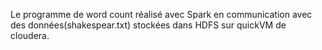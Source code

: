 Le programme de word count réalisé avec Spark en communication avec des données(shakespear.txt) stockées dans HDFS sur quickVM de cloudera. 